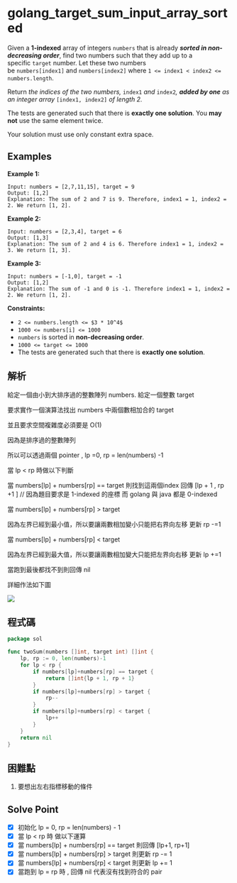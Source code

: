 # golang_target_sum_input_array_sorted

Given a **1-indexed** array of integers `numbers` that is already ***sorted in non-decreasing order***, find two numbers such that they add up to a specific `target` number. Let these two numbers be `numbers[index1]` and `numbers[index2]` where `1 <= index1 < index2 <= numbers.length`.

Return *the indices of the two numbers,* `index1` *and* `index2`*, **added by one** as an integer array* `[index1, index2]` *of length 2.*

The tests are generated such that there is **exactly one solution**. You **may not** use the same element twice.

Your solution must use only constant extra space.

## Examples

**Example 1:**

```
Input: numbers = [2,7,11,15], target = 9
Output: [1,2]
Explanation: The sum of 2 and 7 is 9. Therefore, index1 = 1, index2 = 2. We return [1, 2].

```

**Example 2:**

```
Input: numbers = [2,3,4], target = 6
Output: [1,3]
Explanation: The sum of 2 and 4 is 6. Therefore index1 = 1, index2 = 3. We return [1, 3].

```

**Example 3:**

```
Input: numbers = [-1,0], target = -1
Output: [1,2]
Explanation: The sum of -1 and 0 is -1. Therefore index1 = 1, index2 = 2. We return [1, 2].

```

**Constraints:**

- `2 <= numbers.length <= $3 * 10^4$`
- `1000 <= numbers[i] <= 1000`
- `numbers` is sorted in **non-decreasing order**.
- `1000 <= target <= 1000`
- The tests are generated such that there is **exactly one solution**.

## 解析

給定一個由小到大排序過的整數陣列 numbers. 給定一個整數 target

要求實作一個演算法找出 numbers 中兩個數相加合的 target

並且要求空間複雜度必須要是 O(1)

因為是排序過的整數陣列

所以可以透過兩個 pointer , lp =0, rp = len(numbers) -1

當 lp < rp 時做以下判斷

當 numbers[lp] + numbers[rp] == target  則找到這兩個index 回傳 [lp + 1 , rp +1 ] // 因為題目要求是 1-indexed 的座標 而 golang 與 java 都是 0-indexed

當 numbers[lp] + numbers[rp] > target 

因為左界已經到最小值，所以要讓兩數相加變小只能把右界向左移 更新 rp -=1 

當 numbers[lp] + numbers[rp] < target  

因為左界已經到最大值，所以要讓兩數相加變大只能把左界向右移 更新 lp +=1

當跑到最後都找不到則回傳 nil

詳細作法如下圖

![](https://i.imgur.com/knDWRGn.png)


## 程式碼
```go
package sol

func twoSum(numbers []int, target int) []int {
	lp, rp := 0, len(numbers)-1
	for lp < rp {
		if numbers[lp]+numbers[rp] == target {
			return []int{lp + 1, rp + 1}
		}
		if numbers[lp]+numbers[rp] > target {
			rp--
		}
		if numbers[lp]+numbers[rp] < target {
			lp++
		}
	}
	return nil
}

```

## 困難點

1. 要想出左右指標移動的條件

## Solve Point

- [x]  初始化 lp = 0, rp = len(numbers) - 1
- [x]  當 lp < rp 時 做以下運算
- [x]  當 numbers[lp] + numbers[rp] == target 則回傳 [lp+1, rp+1]
- [x]  當 numbers[lp] + numbers[rp] > target 則更新 rp -= 1
- [x]  當 numbers[lp] + numbers[rp] < target 則更新 lp += 1
- [x]  當跑到 lp = rp  時 , 回傳 nil 代表沒有找到符合的 pair